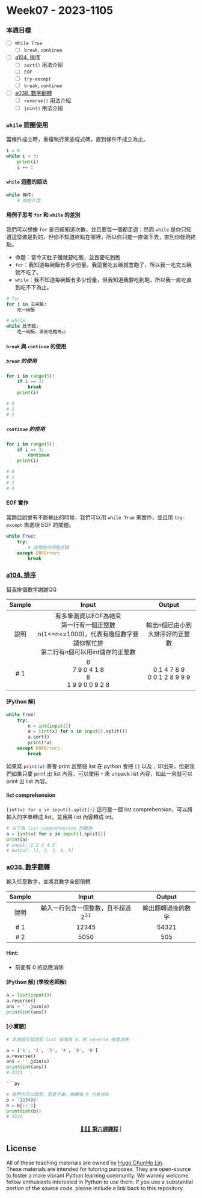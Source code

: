 # Week07 - 2023-1105


### 本週目標
- [ ] `While True`
  - [ ] `break`, `continue`
- [ ] [a104. 排序](https://zerojudge.tw/ShowProblem?problemid=a104)
  - [ ] `sort()` 用法介紹 
  - [ ] `EOF`
  - [ ] `try-except`
  - [ ] `break`, `continue`
- [ ] [a038. 數字翻轉](https://zerojudge.tw/ShowProblem?problemid=a038)
  - [ ] `reverse()` 用法介紹
  - [ ] `join()` 用法介紹

### `while` 迴圈使用

當條件成立時，重複執行某些程式碼，直到條件不成立為止。

```py
i = 0
while i < 5:
    print(i)
    i += 1
```

#### `while` 迴圈的語法
```py
while 條件:
    # 做些什麼
```

#### 用例子思考 `for` 和 `while` 的差別
我們可以想像 `for` 是已經知道次數，並且要每一個都走過；然而 `while` 是你只知道這麼做是對的，但你不知道終點在哪裡，所以你只能一直做下去，直到你發現終點。

- 命題：當今天肚子餓就要吃飯，並且要吃到飽
- `for`：我知道每碗飯有多少份量，我這餐吃五碗就會飽了，所以我一吃完五碗就不吃了。
- `while`：我不知道每碗飯有多少份量，但我知道我要吃到飽，所以我一直吃直到吃不下為止。

```py
# for
for i in 五碗飯:
    吃一碗飯

# while
while 肚子餓:
    吃一碗飯，直到吃飽為止
```

#### `break` 與 `continue` 的使用

##### `break` 的使用
```py
for i in range(5):
    if i == 3:
        break
    print(i)

# 0
# 1
# 2
```

##### `continue` 的使用
```py
for i in range(5):
    if i == 3:
        continue
    print(i)

# 0
# 1
# 2
# 4
```

#### EOF 實作

當題目說會有不斷輸出的時候，我們可以用 `while True` 來實作，並且用 `try-except` 來處理 EOF 的問題。

```py
while True:
    try:
        # 這裡放你的程式碼
    except EOFError:
        break
```


### [a104. 排序](https://zerojudge.tw/ShowProblem?problemid=a104)

幫我排個數字謝謝QQ

| Sample | Input | Output |
| :------: | :--------: | :------: |
| 說明 | 有多筆測資以EOF為結束<br>第一行有一個正整數n(1<=n<=1000)，代表有幾個數字要請你幫忙排<br>第二行有n個可以用int儲存的正整數 | 輸出n個已由小到大排序好的正整數 |
| # 1 | 6<br>7 9 0 4 1 8<br>8<br>1 9 9 0 0 9 2 8 | 0 1 4 7 8 9<br>0 0 1 2 8 9 9 9 |

#### [Python 解]

```py
while True:
    try:
        n = int(input())
        a = [int(x) for x in input().split()]
        a.sort()
        print(*a)
    except EOFError:
        break
```

如果寫 `print(a)` 將會 print 出整個 list 在 python 會把 `[]` 以及 `,` 印出來，但是我們如果只要 print 出 list 內容，可以使用 `*` 來 unpack list 內容，如此一來就可以 print 出 list 內容。


#### list comprehension

`[int(x) for x in input().split()]` 這行是一個 list comprehension，可以將輸入的字串轉成 list，並且將 list 內容轉成 int。

```py
# 以下為 list comprehension 的範例
a = [int(x) for x in input().split()]
print(a)
# input: 1 2 3 4 5
# output: [1, 2, 3, 4, 5]
```



### [a038. 數字翻轉](https://zerojudge.tw/ShowProblem?problemid=a038)

輸入任意數字，並將其數字全部倒轉

| Sample | Input | Output |
| :------: | :--------: | :------: |
| 說明 | 輸入一行包含一個整數，且不超過 $2^{31}$ | 輸出翻轉過後的數字 |
| # 1 | 12345 | 54321 |
| # 2 | 5050 | 505 |

#### Hint: 
- 前面有 0 的話應消除

#### [Python 解] (學校老師解)

```py
a = list(input())
a.reverse()
ans = ''.join(a)
print(int(ans))
```

#### [小實驗]
```py
# 本測試可發現若 list 結尾有 0，則 reverse 後會消失

a = ['1', '2', '3', '4', '0', '0']
a.reverse()
ans = ''.join(a)
print(int(ans))
# 4321

```py

# 我們也可以發現，若是字串，倒轉後 0 也會消失
b = '123400'
b = b[::-1]
print(int(b))
# 4321
```

<div align="center">
    <p>
        <a href="https://github.com/1chooo/23-fall-tutor/tree/main/courses/course06" target="_blank"><b>👨🏻‍💻 第六週課程</b></a> |
        <!-- <a href="https://github.com/1chooo/23-fall-tutor/tree/main/courses/course07" target="_blank"><b>👨🏻‍💻 第七週課程</b></a> -->
    </p>
</div>


## License

All of these teaching materials are owned by [Hugo ChunHo Lin](https://github.com/1chooo).   
These materials are intended for tutoring purposes. They are open-source to foster a more vibrant Python learning community. We warmly welcome fellow enthusiasts interested in Python to use them. If you use a substantial portion of the source code, please include a link back to this repository.
